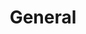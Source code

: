 ---
title: General
position: 1
faqs:
  - question: "What stage is Project Ghost in?"
    answer: "As of the start of 2025, Project Ghost is in Pre-Production."
  - question: "When will Project Ghost be released?"
    answer: "Too soon to say."
  - question: "How can I playtest Project Ghost?"
    answer: "There is currently no way to apply to test. However, they have said before to keep an eye out on social media for when they do decide to start testing."
  - question: What will Project Ghost's monetization be?
    answer: Currently they have talked about a Buy-to-Play (B2P) model. You would buy the game upfront and gain full access without the need for a recurring subscription. They have also mentioned cosmetics and buying expansions later down the line but this is still currently being decided.
  - question: How can I keep up with the game?
    answer: 'You can follow their socials: 
            <br> <a href="https://bsky.app/profile/fpcstudio.bsky.social" target="_blank">Bluesky</a>
            <br><a href="https://www.youtube.com/@FantasticPixelCastle" target="_blank">YouTube</a>
            <br><a href="https://www.linkedin.com/company/fantastic-pixel-castle/" target="_blank">Linkedin</a>
            <br><a href="https://x.com/FPCStudio" target="_blank">X</a><br>
            <br> There is also an <a href="https://x.com/FPCStudio" target="_blank">Unofficial Discord Community</a> where you can hang out and chat.'
            
---